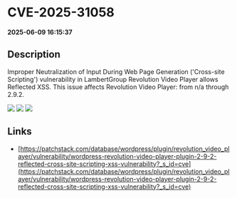# CVE-2025-31058

**2025-06-09 16:15:37**

## Description
Improper Neutralization of Input During Web Page Generation ('Cross-site Scripting') vulnerability in LambertGroup Revolution Video Player allows Reflected XSS. This issue affects Revolution Video Player: from n/a through 2.9.2.

![](https://img.shields.io/static/v1?label=Score&message=7.1&color=red)
![](https://img.shields.io/static/v1?label=Severity&message=HIGH&color=red)
![](https://img.shields.io/static/v1?label=CWE&message=XSS&color=green)

## Links
- [https://patchstack.com/database/wordpress/plugin/revolution_video_player/vulnerability/wordpress-revolution-video-player-plugin-2-9-2-reflected-cross-site-scripting-xss-vulnerability?_s_id=cve](https://patchstack.com/database/wordpress/plugin/revolution_video_player/vulnerability/wordpress-revolution-video-player-plugin-2-9-2-reflected-cross-site-scripting-xss-vulnerability?_s_id=cve)
